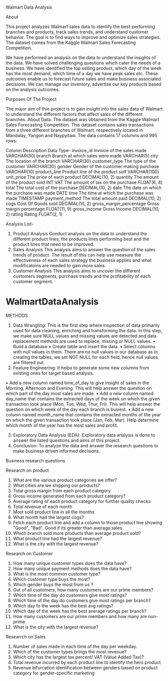 Walmart Data Analysis

About

This project analyzes Walmart sales data to identify the best-performing branches and products, track sales trends, and understand customer behavior. The goal is to find ways to improve and optimize sales strategies. The dataset comes from the Kaggle Walmart Sales Forecasting Competition.

We have performed an analysis on the data to understand the insights of the data. We have solved challenging questions which cater the needs of a business. We have identified the top selling product, which day of the week has the most demand, which time of a day we have peak sales etc. These outcomes enable us to forecast future sales and make business associated decisions. We can manage our inventory, advertise our key products based on the analysis outcomes. 

Purposes Of The Project

The major aim of thie project is to gain insight into the sales data of Walmart to understand the different factors that affect sales of the different branches.
About Data. The dataset was obtained from the Kaggle Walmart Sales Forecasting Competition. This dataset contains sales transactions from a three different branches of Walmart, respectively located in Mandalay, Yangon and Naypyitaw. The data contains 17 columns and 995 rows:

Column	Description	Data Type-
invoice_id	Invoice of the sales made	VARCHAR(30)
branch	Branch at which sales were made	VARCHAR(5)
city	The location of the branch	VARCHAR(30)
customer_type	The type of the customer	VARCHAR(30)
gender	Gender of the customer making purchase	VARCHAR(10)
product_line	Product line of the product solf	VARCHAR(100)
unit_price	The price of each product	DECIMAL(10, 2)
quantity	The amount of the product sold	INT
VAT	The amount of tax on the purchase	FLOAT(6, 4)
total	The total cost of the purchase	DECIMAL(10, 2)
date	The date on which the purchase was made	DATE
time	The time at which the purchase was made	TIMESTAMP
payment_method	The total amount paid	DECIMAL(10, 2)
cogs	Cost Of Goods sold	DECIMAL(10, 2)
gross_margin_percentage	Gross margin percentage	FLOAT(11, 9)
gross_income	Gross Income	DECIMAL(10, 2)
rating	Rating	FLOAT(2, 1)

Analysis List-
1.	Product Analysis
Conduct analysis on the data to understand the different product lines, the products lines performing best and the product lines that need to be improved.
2.	Sales Analysis
This analysis aims to answer the question of the sales trends of product. The result of this can help use measure the effectiveness of each sales strategy the business applies and what modificatoins are needed to gain more sales.
3.	Customer Analysis
This analysis aims to uncover the different customers segments, purchase trends and the profitability of each customer segment.



# WalmartDataAnalysis
METHODS
1.	Data Wrangling: This is the first step where inspection of data primarily used for data cleaning, enriching and transforming the data. In this step, we make sure NULL values and missing values are detected and data replacement methods are used to replace, missing or NULL values.
•	Build a database
•	Create table and insert the data.
•	Select columns with null values in them. There are no null values in our database as in creating the tables, we set NOT NULL for each field, hence null values are filtered out.
2.	Feature Engineering:  It helps to generate some new columns from existing ones for target based analysis. 

•	Add a new column named time_of_day to give insight of sales in the Morning, Afternoon and Evening. This will help answer the question on which part of the day most sales are made.
•	Add a new column named day_name that contains the extracted days of the week on which the given transaction took place (Mon, Tue, Wed, Thur, Fri). This will help answer the question on which week of the day each branch is busiest.
•	Add a new column named month_name that contains the extracted months of the year on which the given transaction took place (Jan, Feb, Mar). Help determine which month of the year has the most sales and profit.

3.	Exploratory Data Analysis (EDA): Exploratory data analysis is done to answer the listed questions and aims of this project.
4.	Conclusion: To analyze the data and answer the research questions to make business driven informed decisions. 

Business research questions

Research on product
1.	What are the various product categories we offer?
2.	What cities are we shipping our products? 
3.	Total gross margin from each product category 
4.	Gross income generated from each product category? 
5.	 Average rating of each product category for further quality checks 
6.	Total revenue  of each month
7.	Most sold product line in all the months
8.	What month had the largest cogs?
9.	Fetch each product line and add a column to those product line showing "Good", "Bad". Good if its greater than average sales
10.	Which branch sold more products than average product sold?
11.	What product line had the largest revenue?
12.	What is the city with the largest revenue?


Research on Customer 
1.	How many unique customer types does the data have?
2.	How many unique payment methods does the data have?
3.	What is the most common customer type?
4.	Which customer type buys the most?
5.	Which gender buys the most from us ?
6.	Out of all customers, how many customers are our prime members?
7.	Which time of the day do customers give most ratings?
8.	Which time of the day do customers give most ratings per branch?
9.	Which day fo the week has the best avg ratings?
10.	 Which day of the week has the best average ratings per branch?
11.	How many customers are our prime members and how many are non-prime 
12.	What is the city with the largest revenue?

Researrch on Sales
1.	Number of sales made in each time of the day per weekday.
2.	Which of the customer types brings the most revenue?
3.	Which city has the largest tax percent/ VAT (Value Added Tax)?
4.	Total revenue incurred by each product line to identify the hero product 
5.	Revenue bifurcation identification between genders based on product category for gender-specific marketing

